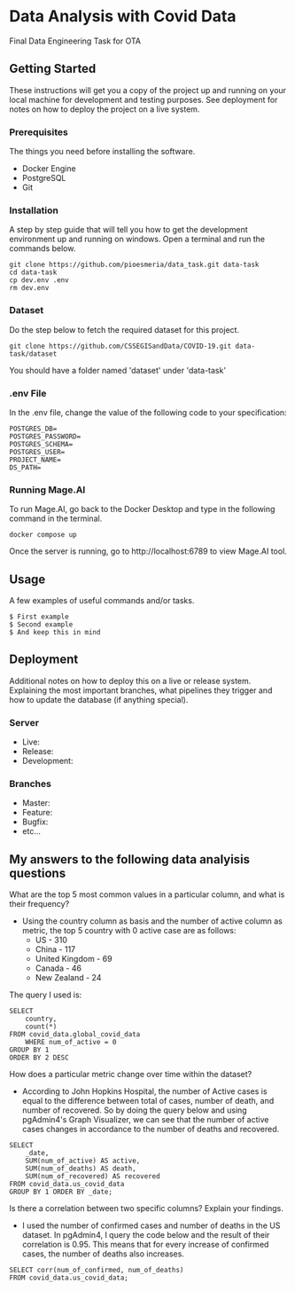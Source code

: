 # Data Analysis with Covid Data

Final Data Engineering Task for OTA

## Getting Started

These instructions will get you a copy of the project up and running on your local machine for development and testing purposes. See deployment for notes on how to deploy the project on a live system.

### Prerequisites

The things you need before installing the software.

* Docker Engine
* PostgreSQL
* Git

### Installation

A step by step guide that will tell you how to get the development environment up and running on windows.
Open a terminal and run the commands below.

```
git clone https://github.com/pioesmeria/data_task.git data-task
cd data-task
cp dev.env .env
rm dev.env
```

### Dataset
Do the step below to fetch the required dataset for this project.

```
git clone https://github.com/CSSEGISandData/COVID-19.git data-task/dataset
```

You should have a folder named 'dataset' under 'data-task'


### .env File

In the .env file, change the value of the following code to your specification:

```
POSTGRES_DB=
POSTGRES_PASSWORD=
POSTGRES_SCHEMA=
POSTGRES_USER=
PROJECT_NAME=
DS_PATH=
```

### Running Mage.AI

To run Mage.AI, go back to the Docker Desktop and type in the following command in the terminal.

```
docker compose up
```

Once the server is running, go to http://localhost:6789 to view Mage.AI tool.

## Usage

A few examples of useful commands and/or tasks.

```
$ First example
$ Second example
$ And keep this in mind
```

## Deployment

Additional notes on how to deploy this on a live or release system. Explaining the most important branches, what pipelines they trigger and how to update the database (if anything special).

### Server

* Live:
* Release:
* Development:

### Branches

* Master:
* Feature:
* Bugfix:
* etc...

## My answers to the following data analyisis questions

What are the top 5 most common values in a particular column, and what is their frequency?
*  Using the country column as basis and the number of active column as metric, the top 5 country with 0 active case are as follows:
    * US - 310
    * China - 117
    * United Kingdom - 69
    * Canada - 46
    * New Zealand - 24

The query I used is:
```
SELECT 
	country,
	count(*) 
FROM covid_data.global_covid_data 
	WHERE num_of_active = 0 
GROUP BY 1
ORDER BY 2 DESC
```

How does a particular metric change over time within the dataset?
*  According to John Hopkins Hospital, the number of Active cases is equal to the difference between total of cases, number of death, and number of recovered. So by doing the query below and using pgAdmin4's Graph Visualizer, we can see that the number of active cases changes in accordance to the number of deaths and recovered. 

```
SELECT 
	_date, 
	SUM(num_of_active) AS active, 
	SUM(num_of_deaths) AS death, 
	SUM(num_of_recovered) AS recovered
FROM covid_data.us_covid_data
GROUP BY 1 ORDER BY _date;
```

Is there a correlation between two specific columns? Explain your findings.
* I used the number of confirmed cases and number of deaths in the US dataset. In pgAdmin4, I query the code below and the result of their correlation is 0.95. This means that for every increase of confirmed cases, the number of deaths also increases.

```
SELECT corr(num_of_confirmed, num_of_deaths)
FROM covid_data.us_covid_data;
```


